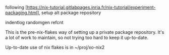 following [https://nix-tutorial.gitlabpages.inria.fr/nix-tutorial/experiment-packaging.html],
setup alt package repository

indentlog
randomgen
refcnt

This is the pre-nix-flakes way of setting up a private package repository.
It's a lot of work to maintain,   so not trying too hard to keep it up-to-date.

Up-to-date use of nix flakes is in ~/proj/xo-nix2

